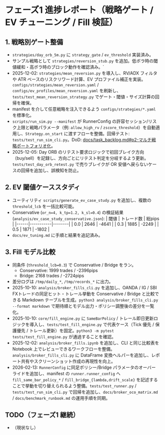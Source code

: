 # フェーズ1 進捗レポート（戦略ゲート / EV チューニング / Fill 検証）

## 1. 戦略別ゲート整備
- `strategies/day_orb_5m.py` に `strategy_gate` / `ev_threshold` 実装済み。
- サンプル戦略として `strategies/reversion_stub.py` を追加。低ボラ時の閾値緩和・高ボラ時のブロック動作を確認済み。`
- 2025-12-02: `strategies/mean_reversion.py` を導入し、RV/ADX フィルタや ATR ベースのリスクリワード計算、EV プロファイル補正を実装。`configs/strategies/mean_reversion.yaml` / `configs/ev_profiles/mean_reversion.yaml` を刷新し、`tests/test_mean_reversion_strategy.py` でゲート・閾値・サイズ計算の回帰を確保。
- manifest を介して任意戦略を注入できるよう `configs/strategies/*.yaml` を標準化。
- `scripts/run_sim.py --manifest` が RunnerConfig の許容セッション/リスク上限と戦略パラメータ（例: `allow_high_rv` / `zscore_threshold`）を自動適用し、`Strategy.on_start` に渡すフローを整備。回帰テスト: `tests/test_run_sim_cli.py`。DoD: [docs/task_backlog.md#p2-マルチ戦略ポートフォリオ化](docs/task_backlog.md#p2-マルチ戦略ポートフォリオ化)。
- 2025-12-05: Day ORB のリテスト要求ロジックで初回ブレイク方向（buy/sell）を記録し、方向ごとにリテスト判定を分岐するよう更新。`tests/test_day_orb_retest.py` で売りブレイクが OR 安値へ戻らないケースの回帰を追加し、誤検知を防止。

## 2. EV 閾値ケーススタディ
- ユーティリティ `scripts/generate_ev_case_study.py` を追加し、複数の `threshold_lcb` を一括比較可能。
- Conservative (`or_n=4, k_tp=1.2, k_sl=0.4`) の検証結果 (`analysis/ev_case_study_conservative.json`):
  | 閾値 | トレード数 | 総pips |
  |------|-----------|--------|
  | 0.0  | 2646      | -4641  |
  | 0.3  | 1885      | -2249  |
  | 0.5  | 1871      | -1802  |
- `docs/ev_tuning.md` に手順と結果を追記済み。

## 3. Fill モデル比較
- 同条件 (`threshold_lcb=0.3`) で Conservative / Bridge をラン。
  - Conservative: 1999 trades / -2396pips
  - Bridge:       2168 trades / -2724pips
- 差分ログは `/tmp/daily_*`, `/tmp/records_*` に出力。
- 2025-10-10: `analysis/broker_fills_cli.py` を追加し、OANDA / IG / SBI FXトレードの同足ヒット・トレール挙動を Conservative / Bridge と比較できる Markdown テーブルを生成。`python3 analysis/broker_fills_cli.py --format markdown` で期待順とモデル出力・ポリシー調整後の差分を一覧化。
- 2025-10-10: `core/fill_engine.py` に `SameBarPolicy` / トレール即日更新ロジックを導入し、`tests/test_fill_engine.py` で代表ケース（Tick 優先 / 保護優先 / トレール更新）を固定。`python3 -m pytest tests/test_fill_engine.py` が通過することを確認。
- 2025-12-02: `analysis/broker_fills.ipynb` を追加し、CLI と同じ比較表を Notebook 上でレビューできるワークフローを整備。`analysis/broker_fills_cli.py` に DataFrame 変換ヘルパーを追加し、レポート共有やスクリーンショット作成の再現性を向上。
- 2026-02-13: `RunnerConfig` に同足ポリシー/Bridge パラメータのオーバーライドを追加し、manifest の `runner.runner_config` へ `fill_same_bar_policy_*` / `fill_bridge_{lambda,drift_scale}` を記述することで挙動を切り替えられるよう整備。`tests/test_runner.py` / `tests/test_run_sim_cli.py` で回帰を追加し、`docs/broker_oco_matrix.md` / `docs/benchmark_runbook.md` の運用手順を同期。

## TODO（フェーズ1 継続）
- （現状なし）

